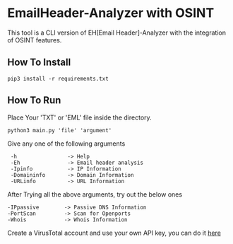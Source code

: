 # EmailHeader-Analyzer with OSINT

This tool is a CLI version of EH[Email Header]-Analyzer with the integration of OSINT features.

## How To Install
```
pip3 install -r requirements.txt
```


## How To Run

Place Your 'TXT' or 'EML' file inside the directory.

```
python3 main.py 'file' 'argument'
```
Give any one of the following arguments

```
 -h                -> Help                    
 -Eh               -> Email header analysis   
 -Ipinfo           -> IP Information                      
 -Domaininfo       -> Domain Information      
 -URLinfo          -> URL Information   
 ```
 
 After Trying all the above arguments, try out the below ones
 
 ```
 -IPpassive        -> Passive DNS Information
 -PortScan         -> Scan for Openports
 -Whois            -> Whois Information
 ```
 
 Create a VirusTotal account and use your own API key, you can do it [here](https://www.virustotal.com/gui/home/search)
